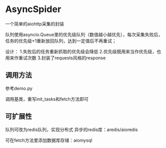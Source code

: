 # AsyncSpider

一个简单的aiohttp采集的封装

队列使用asyncio.Queue里的优先级队列（数值越小越优先），每次采集失败后，任务的优先级+1重新放回队列，达到一定值后不再重试；

设计：
1.失败后的任务重新抓取的优先级会降低
2.优先级既用来当作优先级，也用来作重试次数
3.封装了requests风格的response


## 调用方法
参考demo.py

调用基类，重写init_tasks和fetch方法即可


## 可扩展性
队列可改为redis队列，实现分布式 异步的redis库：aredis/aioredis

可在fetch方法里添加数据库存储：aiomysql
